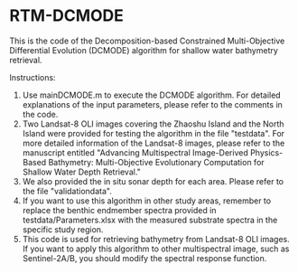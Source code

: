 # RTM-DCMODE
This is the code of the Decomposition-based Constrained Multi-Objective Differential Evolution (DCMODE) algorithm for shallow water bathymetry retrieval.

Instructions:

1. Use mainDCMODE.m to execute the DCMODE algorithm. For detailed explanations of the input parameters, please refer to the comments in the code.
2. Two Landsat-8 OLI images covering the Zhaoshu Island and the North Island were provided for testing the algorithm in the file "testdata". For more detailed information of the Landsat-8 images, please refer to the manuscript entitled "Advancing Multispectral Image-Derived Physics-Based Bathymetry: Multi-Objective Evolutionary Computation for Shallow Water Depth Retrieval."
3. We also provided the in situ sonar depth for each area. Please refer to the file "validationdata".
4. If you want to use this algorithm in other study areas, remember to replace the benthic endmember spectra provided in testdata/Parameters.xlsx with the measured substrate spectra in the specific study region.
5. This code is used for retrieving bathymetry from Landsat-8 OLI images. If you want to apply this algorithm to other multispectral image, such as Sentinel-2A/B, you should modify the spectral response function.
